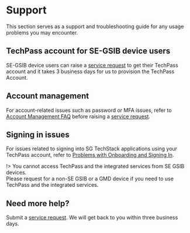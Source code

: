 # Support
This section serves as a support and troubleshooting guide for any usage problems you may encounter.

## TechPass account for SE-GSIB device users
SE-GSIB device users can raise a [service request](https://go.gov.sg/techpass-sr) to get their TechPass account and it takes 3 business days for us to provision the TechPass Account.

## Account management
For account-related issues such as password or MFA issues, refer to [Account Management FAQ](support/account) before raising a [service request](https://go.gov.sg/techpass-sr).

## Signing in issues
For issues related to signing into SG TechStack applications using your TechPass account, refer to [Problems with Onboarding and Signing In](support/signinissues).

!>
You cannot access TechPass and the integrated services from SE GSIB devices.  
Please request for a non-SE GSIB or a GMD device if you need to use TechPass and the integrated services.

## Need more help?
Submit a [service request](https://go.gov.sg/techpass-sr). We will get back to you within three business days.  
